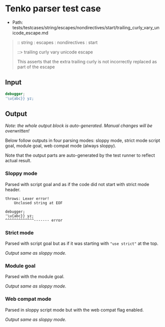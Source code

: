# Tenko parser test case

- Path: tests/testcases/string/escapes/nondirectives/start/trailing_curly_vary_unicode_escape.md

> :: string : escapes : nondirectives : start
>
> ::> trailing curly vary unicode escape
>
> This asserts that the extra trailing curly is not incorrectly replaced as part of the escape

## Input

`````js
debugger;
'\u{abc}} yz;
`````

## Output

_Note: the whole output block is auto-generated. Manual changes will be overwritten!_

Below follow outputs in four parsing modes: sloppy mode, strict mode script goal, module goal, web compat mode (always sloppy).

Note that the output parts are auto-generated by the test runner to reflect actual result.

### Sloppy mode

Parsed with script goal and as if the code did not start with strict mode header.

`````
throws: Lexer error!
    Unclosed string at EOF

debugger;
'\u{abc}} yz;
^^^^^^^^^^^^^------- error
`````

### Strict mode

Parsed with script goal but as if it was starting with `"use strict"` at the top.

_Output same as sloppy mode._

### Module goal

Parsed with the module goal.

_Output same as sloppy mode._

### Web compat mode

Parsed in sloppy script mode but with the web compat flag enabled.

_Output same as sloppy mode._

